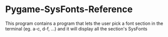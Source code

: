 # Pygame-SysFonts-Reference
This program contains a program that lets the user pick a font section in the terminal (eg. a-c, d-f, ...) and it will display all the section's SysFonts
